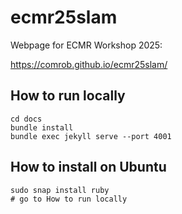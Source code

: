 # ecmr25slam
Webpage for ECMR Workshop 2025:

https://comrob.github.io/ecmr25slam/

## How to run locally
```
cd docs
bundle install
bundle exec jekyll serve --port 4001
```
## How to install on Ubuntu
```
sudo snap install ruby
# go to How to run locally
```
